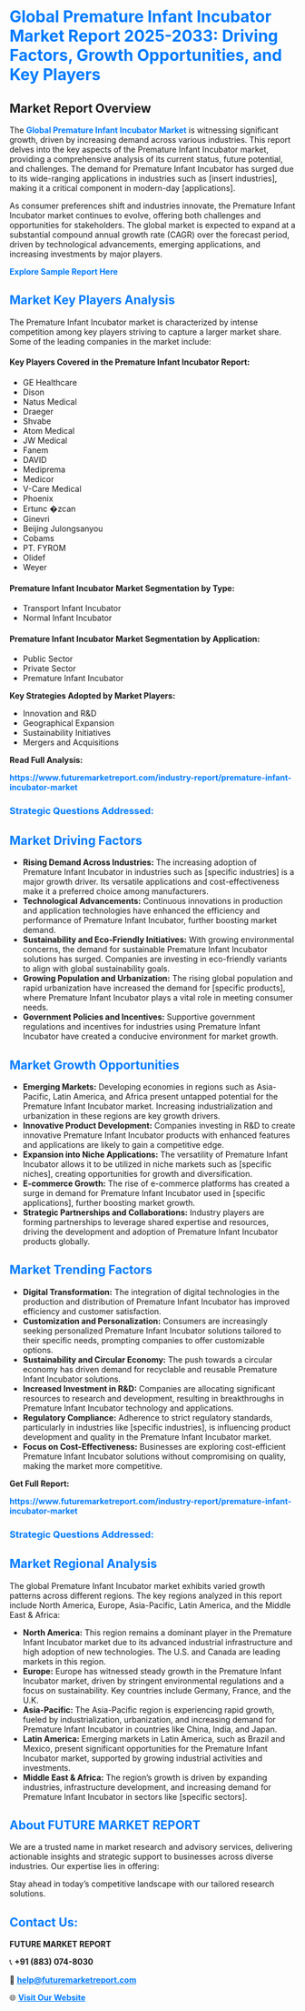 <h1 style="color: #007BFF;">Global Premature Infant Incubator Market Report 2025-2033: Driving Factors, Growth Opportunities, and Key Players</h1>

<section id="overview">
<h2>Market Report Overview</h2>
<p>The <a href="https://www.futuremarketreport.com/industry-report/premature-infant-incubator-market" style="color: #007BFF; text-decoration: none;"><strong>Global Premature Infant Incubator Market</strong></a> is witnessing significant growth, driven by increasing demand across various industries. This report delves into the key aspects of the Premature Infant Incubator market, providing a comprehensive analysis of its current status, future potential, and challenges. The demand for Premature Infant Incubator has surged due to its wide-ranging applications in industries such as [insert industries], making it a critical component in modern-day [applications].</p>
<p>As consumer preferences shift and industries innovate, the Premature Infant Incubator market continues to evolve, offering both challenges and opportunities for stakeholders. The global market is expected to expand at a substantial compound annual growth rate (CAGR) over the forecast period, driven by technological advancements, emerging applications, and increasing investments by major players.</p>
</section>

<section id="overview">
<p><a href="https://www.futuremarketreport.com/request-sample/reportId=122517" style="color: #007BFF; text-decoration: none;"><strong>Explore Sample Report Here</strong></a></p>
</section>

<section id="key-players">
<h2 style="color: #007BFF;">Market Key Players Analysis</h2>
<p>The Premature Infant Incubator market is characterized by intense competition among key players striving to capture a larger market share. Some of the leading companies in the market include:</p>
<h4>Key Players Covered in the Premature Infant Incubator Report:</h4>
<ul><li>GE Healthcare</li><li>Dison</li><li>Natus Medical</li><li>Draeger</li><li>Shvabe</li><li>Atom Medical</li><li>JW Medical</li><li>Fanem</li><li>DAVID</li><li>Mediprema</li><li>Medicor</li><li>V-Care Medical</li><li>Phoenix</li><li>Ertunc �zcan</li><li>Ginevri</li><li>Beijing Julongsanyou</li><li>Cobams</li><li>PT. FYROM</li><li>Olidef</li><li>Weyer</li></ul>
<h4>Premature Infant Incubator Market Segmentation by Type:</h4>
<ul><li>Transport Infant Incubator</li><li>Normal Infant Incubator</li></ul>

<h4>Premature Infant Incubator Market Segmentation by Application:</h4>
<ul><li>Public Sector</li><li>Private Sector</li><li>Premature Infant Incubator</li></ul>
<p><strong>Key Strategies Adopted by Market Players:</strong></p>
<ul>
<li>Innovation and R&D</li>
<li>Geographical Expansion</li>
<li>Sustainability Initiatives</li>
<li>Mergers and Acquisitions</li>
</ul>
</section>

<section>
<p><strong>Read Full Analysis: </strong></p><a href="https://www.futuremarketreport.com/industry-report/premature-infant-incubator-market" style="color: #007BFF; text-decoration: none;"><strong>https://www.futuremarketreport.com/industry-report/premature-infant-incubator-market</strong></a>
<h3 style="color: #007BFF;">Strategic Questions Addressed:</h3>
</section>

<section id="driving-factors">
<h2 style="color: #007BFF;">Market Driving Factors</h2>
<ul>
<li><strong>Rising Demand Across Industries:</strong> The increasing adoption of Premature Infant Incubator in industries such as [specific industries] is a major growth driver. Its versatile applications and cost-effectiveness make it a preferred choice among manufacturers.</li>
<li><strong>Technological Advancements:</strong> Continuous innovations in production and application technologies have enhanced the efficiency and performance of Premature Infant Incubator, further boosting market demand.</li>
<li><strong>Sustainability and Eco-Friendly Initiatives:</strong> With growing environmental concerns, the demand for sustainable Premature Infant Incubator solutions has surged. Companies are investing in eco-friendly variants to align with global sustainability goals.</li>
<li><strong>Growing Population and Urbanization:</strong> The rising global population and rapid urbanization have increased the demand for [specific products], where Premature Infant Incubator plays a vital role in meeting consumer needs.</li>
<li><strong>Government Policies and Incentives:</strong> Supportive government regulations and incentives for industries using Premature Infant Incubator have created a conducive environment for market growth.</li>
</ul>
</section>

<section id="growth-opportunities">
<h2 style="color: #007BFF;">Market Growth Opportunities</h2>
<ul>
<li><strong>Emerging Markets:</strong> Developing economies in regions such as Asia-Pacific, Latin America, and Africa present untapped potential for the Premature Infant Incubator market. Increasing industrialization and urbanization in these regions are key growth drivers.</li>
<li><strong>Innovative Product Development:</strong> Companies investing in R&D to create innovative Premature Infant Incubator products with enhanced features and applications are likely to gain a competitive edge.</li>
<li><strong>Expansion into Niche Applications:</strong> The versatility of Premature Infant Incubator allows it to be utilized in niche markets such as [specific niches], creating opportunities for growth and diversification.</li>
<li><strong>E-commerce Growth:</strong> The rise of e-commerce platforms has created a surge in demand for Premature Infant Incubator used in [specific applications], further boosting market growth.</li>
<li><strong>Strategic Partnerships and Collaborations:</strong> Industry players are forming partnerships to leverage shared expertise and resources, driving the development and adoption of Premature Infant Incubator products globally.</li>
</ul>
</section>

<section id="trending-factors">
<h2 style="color: #007BFF;">Market Trending Factors</h2>
<ul>
<li><strong>Digital Transformation:</strong> The integration of digital technologies in the production and distribution of Premature Infant Incubator has improved efficiency and customer satisfaction.</li>
<li><strong>Customization and Personalization:</strong> Consumers are increasingly seeking personalized Premature Infant Incubator solutions tailored to their specific needs, prompting companies to offer customizable options.</li>
<li><strong>Sustainability and Circular Economy:</strong> The push towards a circular economy has driven demand for recyclable and reusable Premature Infant Incubator solutions.</li>
<li><strong>Increased Investment in R&D:</strong> Companies are allocating significant resources to research and development, resulting in breakthroughs in Premature Infant Incubator technology and applications.</li>
<li><strong>Regulatory Compliance:</strong> Adherence to strict regulatory standards, particularly in industries like [specific industries], is influencing product development and quality in the Premature Infant Incubator market.</li>
<li><strong>Focus on Cost-Effectiveness:</strong> Businesses are exploring cost-efficient Premature Infant Incubator solutions without compromising on quality, making the market more competitive.</li>
</ul>
</section>

<section>
<p><strong>Get Full Report: </strong></p><a href="https://www.futuremarketreport.com/industry-report/premature-infant-incubator-market" style="color: #007BFF; text-decoration: none;"><strong>https://www.futuremarketreport.com/industry-report/premature-infant-incubator-market</strong></a>
<h3 style="color: #007BFF;">Strategic Questions Addressed:</h3>
</section>


<section id="regional-analysis">
<h2 style="color: #007BFF;">Market Regional Analysis</h2>
<p>The global Premature Infant Incubator market exhibits varied growth patterns across different regions. The key regions analyzed in this report include North America, Europe, Asia-Pacific, Latin America, and the Middle East & Africa:</p>
<ul>
<li><strong>North America:</strong> This region remains a dominant player in the Premature Infant Incubator market due to its advanced industrial infrastructure and high adoption of new technologies. The U.S. and Canada are leading markets in this region.</li>
<li><strong>Europe:</strong> Europe has witnessed steady growth in the Premature Infant Incubator market, driven by stringent environmental regulations and a focus on sustainability. Key countries include Germany, France, and the U.K.</li>
<li><strong>Asia-Pacific:</strong> The Asia-Pacific region is experiencing rapid growth, fueled by industrialization, urbanization, and increasing demand for Premature Infant Incubator in countries like China, India, and Japan.</li>
<li><strong>Latin America:</strong> Emerging markets in Latin America, such as Brazil and Mexico, present significant opportunities for the Premature Infant Incubator market, supported by growing industrial activities and investments.</li>
<li><strong>Middle East & Africa:</strong> The region’s growth is driven by expanding industries, infrastructure development, and increasing demand for Premature Infant Incubator in sectors like [specific sectors].</li>
</ul>
</section>

<footer>
<h2 style="color: #007BFF;">About FUTURE MARKET REPORT</h2>
<p>We are a trusted name in market research and advisory services, delivering actionable insights and strategic support to businesses across diverse industries. Our expertise lies in offering:</p>

<p>Stay ahead in today’s competitive landscape with our tailored research solutions.</p>

<h2 style="color: #007BFF;">Contact Us:</h2>
<p><strong>FUTURE MARKET REPORT</strong></p>
<p>📞 <strong>+91 (883) 074-8030</strong></p>
<p>📧 <strong><a href="mailto:help@futuremarketreport.com" style="color: #007BFF;">help@futuremarketreport.com</a></strong></p>
<p>🌐 <strong><a href="https://www.futuremarketreport.com/" style="color: #007BFF;">Visit Our Website</a></strong></p>
</footer>